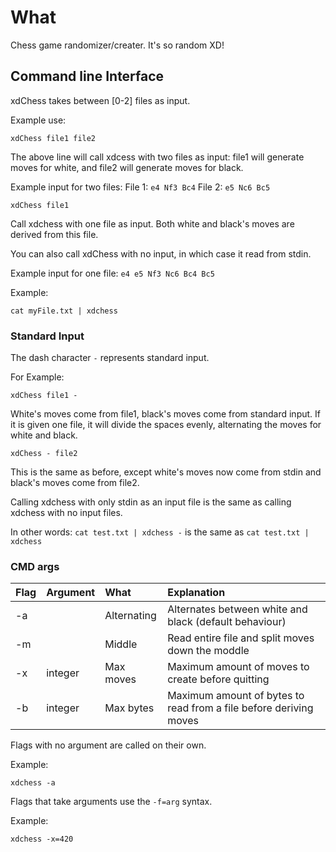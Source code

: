 # What

Chess game randomizer/creater. It's so random XD!

## Command line Interface

xdChess takes between [0-2] files as input.

Example use:

`xdChess file1 file2`

The above line will call xdcess with two files as input: file1 will generate moves for white, and
file2 will generate moves for black.

Example input for two files:
File 1:
`e4
Nf3
Bc4`
File 2:
`e5
Nc6
Bc5`

`xdChess file1`

Call xdchess with one file as input. Both white and black's moves are derived
from this file.

You can also call xdChess with no input, in which case it read from stdin.

Example input for one file:
`e4 e5
Nf3 Nc6
Bc4 Bc5`

Example:

`cat myFile.txt | xdchess`

### Standard Input

The dash character `-` represents standard input.

For Example:

`xdChess file1 -`

White's moves come from file1, black's moves come from standard input.
If it is given one file, it will divide the spaces evenly, alternating the moves for white and black.

`xdChess - file2`

This is the same as before, except white's moves now come from stdin and
black's moves come from file2.

Calling xdchess with only stdin as an input file is the same as calling xdchess with no input files.

In other words: `cat test.txt | xdchess -` is the same as `cat test.txt | xdchess`

### CMD args

| Flag | Argument | What        | Explanation                                                       |
|:-----|:---------|:------------|:------------------------------------------------------------------|
| \-a  |          | Alternating | Alternates between white and black (default behaviour)            |
| \-m  |          | Middle      | Read entire file and split moves down the moddle                  |
| \-x  | integer  | Max moves   | Maximum amount of moves to create before quitting                 |
| \-b  | integer  | Max bytes   | Maximum amount of bytes to read from a file before deriving moves |

Flags with no argument are called on their own.

Example:

`xdchess -a`

Flags that take arguments use the `-f=arg` syntax.

Example:

`xdchess -x=420`

